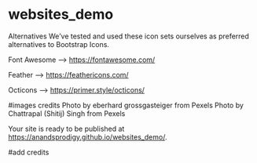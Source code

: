 # websites_demo

Alternatives
We’ve tested and used these icon sets ourselves as preferred alternatives to Bootstrap Icons.

Font Awesome --> https://fontawesome.com/

Feather --> https://feathericons.com/

Octicons --> https://primer.style/octicons/


#images credits
Photo by eberhard grossgasteiger from Pexels
Photo by Chattrapal (Shitij) Singh from Pexels


Your site is ready to be published at https://anandsprodigy.github.io/websites_demo/.


#add credits
